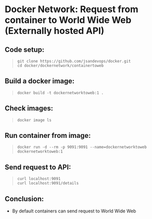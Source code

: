 # Docker Network: Request from container to World Wide Web (Externally hosted API) 

## Code setup:

> ` git clone https://github.com/jsandevops/docker.git `  
> ` cd docker/dockernetwork/containertoweb `  

## Build a docker image:  
> ` docker build -t dockernetworktoweb:1 . `  
  
## Check images:
> ` docker image ls `  

## Run container from image:
> ` docker run -d --rm -p 9091:9091 --name=dockernetworktoweb dockernetworktoweb:1 `    

## Send request to API:
> ` curl localhost:9091 `   
> ` curl localhost:9091/details `  

## **Conclusion:**
- By default containers can send request to World Wide Web  
